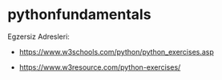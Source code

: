 # pythonfundamentals

Egzersiz Adresleri:

* https://www.w3schools.com/python/python_exercises.asp

* https://www.w3resource.com/python-exercises/